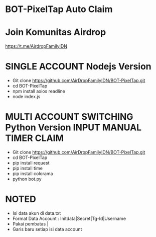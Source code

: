 # BOT-PixelTap Auto Claim
# Join Komunitas Airdrop 
https://t.me/AirdropFamilyIDN

# SINGLE ACCOUNT Nodejs Version
- Git clone https://github.com/AirDropFamilyIDN/BOT-PixelTap.git
- cd BOT-PixelTap
- npm install axios readline
- node index.js

# MULTI ACCOUNT SWITCHING Python Version INPUT MANUAL TIMER CLAIM
- Git clone https://github.com/AirDropFamilyIDN/BOT-PixelTap.git
- cd BOT-PixelTap
- pip install request
- pip install time
- pip install colorama
- python bot.py

# NOTED
- Isi data akun di data.txt
- Format Data Account : Initdata|Secret|Tg-Id|Username
- Pakai pembatas |
- Garis baru setiap isi data account
